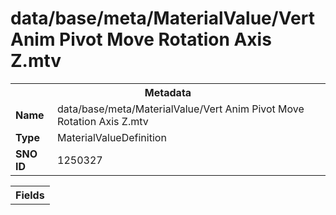 <h1>data/base/meta/MaterialValue/Vert Anim Pivot Move Rotation Axis Z.mtv</h1><table><tr><th colspan="100%">Metadata</th></tr><tr><td><b>Name</b></td><td>data/base/meta/MaterialValue/Vert Anim Pivot Move Rotation Axis Z.mtv</td></tr><tr><td><b>Type</b></td><td>MaterialValueDefinition</td></tr><tr><td><b>SNO ID</b></td><td>1250327</td></tr></table>

<table><tr><th colspan="100%">Fields</th></tr></table>

